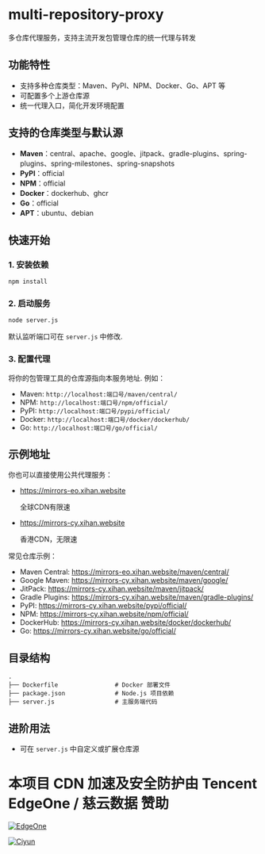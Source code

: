 # multi-repository-proxy

多仓库代理服务，支持主流开发包管理仓库的统一代理与转发

## 功能特性

- 支持多种仓库类型：Maven、PyPI、NPM、Docker、Go、APT 等
- 可配置多个上游仓库源
- 统一代理入口，简化开发环境配置

## 支持的仓库类型与默认源

- **Maven**：central、apache、google、jitpack、gradle-plugins、spring-plugins、spring-milestones、spring-snapshots
- **PyPI**：official
- **NPM**：official
- **Docker**：dockerhub、ghcr
- **Go**：official
- **APT**：ubuntu、debian

## 快速开始

### 1. 安装依赖

```bash
npm install
```

### 2. 启动服务

```bash
node server.js
```

默认监听端口可在 `server.js` 中修改.

### 3. 配置代理

将你的包管理工具的仓库源指向本服务地址. 例如：

- Maven: `http://localhost:端口号/maven/central/`
- NPM: `http://localhost:端口号/npm/official/`
- PyPI: `http://localhost:端口号/pypi/official/`
- Docker: `http://localhost:端口号/docker/dockerhub/`
- Go: `http://localhost:端口号/go/official/`

## 示例地址

你也可以直接使用公共代理服务：

- <https://mirrors-eo.xihan.website>

  全球CDN有限速
- <https://mirrors-cy.xihan.website>

  香港CDN，无限速

常见仓库示例：

- Maven Central: <https://mirrors-eo.xihan.website/maven/central/>
- Google Maven: <https://mirrors-cy.xihan.website/maven/google/>
- JitPack: <https://mirrors-cy.xihan.website/maven/jitpack/>
- Gradle Plugins: <https://mirrors-cy.xihan.website/maven/gradle-plugins/>
- PyPI: <https://mirrors-cy.xihan.website/pypi/official/>
- NPM: <https://mirrors-cy.xihan.website/npm/official/>
- DockerHub: <https://mirrors-cy.xihan.website/docker/dockerhub/>
- Go: <https://mirrors-cy.xihan.website/go/official/>

## 目录结构

```
.
├── Dockerfile                # Docker 部署文件
├── package.json              # Node.js 项目依赖
├── server.js                 # 主服务端代码
```

## 进阶用法

- 可在 `server.js` 中自定义或扩展仓库源

# 本项目 CDN 加速及安全防护由 Tencent EdgeOne / 慈云数据 赞助

[![EdgeOne](https://edgeone.ai/media/34fe3a45-492d-4ea4-ae5d-ea1087ca7b4b.png)](https://edgeone.ai/zh?from=github)

[![Ciyun](https://www.zovps.com/themes/web/www/upload/local66b59c45243ca.png)](https://www.zovps.com)
